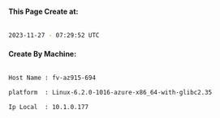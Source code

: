 
   
#### This Page Create at:

```bash

2023-11-27 - 07:29:52 UTC

```

#### Create By Machine:

```bash

Host Name : fv-az915-694

platform  : Linux-6.2.0-1016-azure-x86_64-with-glibc2.35

Ip Local  : 10.1.0.177

```

